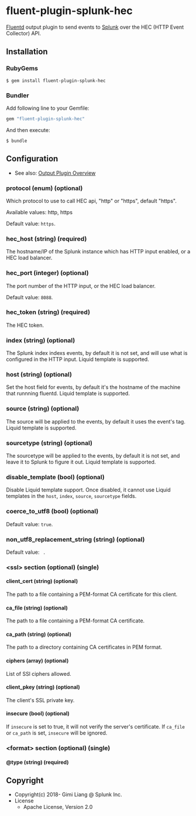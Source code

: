 # fluent-plugin-splunk-hec

[Fluentd](https://fluentd.org/) output plugin to send events to [Splunk](https://www.splunk.com) over the HEC (HTTP Event Collector) API.

## Installation

### RubyGems

```
$ gem install fluent-plugin-splunk-hec
```

### Bundler

Add following line to your Gemfile:

```ruby
gem "fluent-plugin-splunk-hec"
```

And then execute:

```
$ bundle
```

## Configuration

* See also: [Output Plugin Overview](https://docs.fluentd.org/v1.0/articles/output-plugin-overview)

### protocol (enum) (optional)

Which protocol to use to call HEC api, "http" or "https", default "https".

Available values: http, https

Default value: `https`.

### hec_host (string) (required)

The hostname/IP of the Splunk instance which has HTTP input enabled, or a HEC load balancer.

### hec_port (integer) (optional)

The port number of the HTTP input, or the HEC load balancer.

Default value: `8088`.

### hec_token (string) (required)

The HEC token.

### index (string) (optional)

The Splunk index indexs events, by default it is not set, and will use what is configured in the HTTP input. Liquid template is supported.

### host (string) (optional)

Set the host field for events, by default it's the hostname of the machine that runnning fluentd. Liquid template is supported.

### source (string) (optional)

The source will be applied to the events, by default it uses the event's tag. Liquid template is supported.

### sourcetype (string) (optional)

The sourcetype will be applied to the events, by default it is not set, and leave it to Splunk to figure it out. Liquid template is supported.

### disable_template (bool) (optional)

Disable Liquid template support. Once disabled, it cannot use Liquid templates in the `host`, `index`, `source`, `sourcetype` fields.

### coerce_to_utf8 (bool) (optional)



Default value: `true`.

### non_utf8_replacement_string (string) (optional)



Default value: ` `.


### \<ssl\> section (optional) (single)

#### client_cert (string) (optional)

The path to a file containing a PEM-format CA certificate for this client.

#### ca_file (string) (optional)

The path to a file containing a PEM-format CA certificate.

#### ca_path (string) (optional)

The path to a directory containing CA certificates in PEM format.

#### ciphers (array) (optional)

List of SSl ciphers allowed.

#### client_pkey (string) (optional)

The client's SSL private key.

#### insecure (bool) (optional)

If `insecure` is set to true, it will not verify the server's certificate. If `ca_file` or `ca_path` is set, `insecure` will be ignored.



### \<format\> section (optional) (single)

#### @type (string) (required)


## Copyright

* Copyright(c) 2018- Gimi Liang @ Splunk Inc.
* License
  * Apache License, Version 2.0
